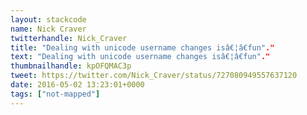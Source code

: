 ```yaml
---
layout: stackcode
name: Nick Craver
twitterhandle: Nick_Craver
title: "Dealing with unicode username changes isâ€¦â€fun"."
text: "Dealing with unicode username changes isâ€¦â€fun"."
thumbnailhandle: kpOFQMAC3p
tweet: https://twitter.com/Nick_Craver/status/727080949557637120
date: 2016-05-02 13:23:01+0000
tags: ["not-mapped"]
---
```

